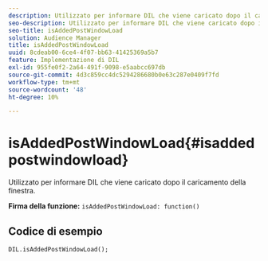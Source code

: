 ```yaml
---
description: Utilizzato per informare DIL che viene caricato dopo il caricamento della finestra.
seo-description: Utilizzato per informare DIL che viene caricato dopo il caricamento della finestra.
seo-title: isAddedPostWindowLoad
solution: Audience Manager
title: isAddedPostWindowLoad
uuid: 8cdeab00-6ce4-4f07-bb63-41425369a5b7
feature: Implementazione di DIL
exl-id: 955fe0f2-2a64-491f-9098-e5aabcc697db
source-git-commit: 4d3c859cc4dc5294286680b0e63c287e0409f7fd
workflow-type: tm+mt
source-wordcount: '48'
ht-degree: 10%

---
```


# isAddedPostWindowLoad{#isaddedpostwindowload}

Utilizzato per informare DIL che viene caricato dopo il caricamento della finestra.

**Firma della funzione:** `isAddedPostWindowLoad: function()`

<!--
r_dil_added_post_window_load.xml
-->

## Codice di esempio

```
DIL.isAddedPostWindowLoad();
```
